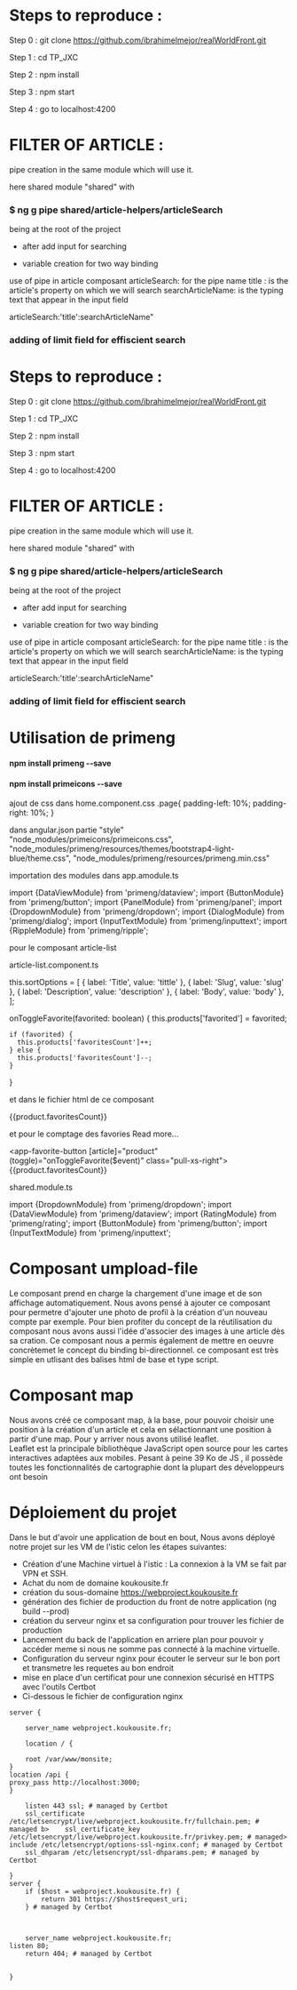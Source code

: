 # Steps to reproduce :

Step 0 : git clone https://github.com/ibrahimelmejor/realWorldFront.git

Step 1 : cd TP_JXC

Step 2 : npm install

Step 3 : npm start

Step 4 : go to localhost:4200

# FILTER OF ARTICLE :


pipe creation in the same module which will use it.

here shared module "shared" with

### $ ng g pipe shared/article-helpers/articleSearch 
being at the root of the project

- after add input for searching

- variable creation for two way binding

use of pipe in article composant
articleSearch: for the pipe name 
title : is the article's property on which we will search
searchArticleName: is the typing text that appear in the input field

articleSearch:'title':searchArticleName"


### adding of limit field for effiscient search

# Steps to reproduce :

Step 0 : git clone https://github.com/ibrahimelmejor/realWorldFront.git

Step 1 : cd TP_JXC

Step 2 : npm install

Step 3 : npm start

Step 4 : go to localhost:4200

# FILTER OF ARTICLE :


pipe creation in the same module which will use it.

here shared module "shared" with

### $ ng g pipe shared/article-helpers/articleSearch 
being at the root of the project

- after add input for searching

- variable creation for two way binding

use of pipe in article composant
articleSearch: for the pipe name 
title : is the article's property on which we will search
searchArticleName: is the typing text that appear in the input field

articleSearch:'title':searchArticleName"


### adding of limit field for effiscient search


# Utilisation de primeng

#### npm install primeng --save
#### npm install primeicons --save

ajout de css dans home.component.css
.page{
  padding-left: 10%;
  padding-right: 10%;
}


dans angular.json 
partie "style"
"node_modules/primeicons/primeicons.css",
"node_modules/primeng/resources/themes/bootstrap4-light-blue/theme.css",
"node_modules/primeng/resources/primeng.min.css"


importation des modules dans app.amodule.ts

import {DataViewModule} from 'primeng/dataview';
import {ButtonModule} from 'primeng/button';
import {PanelModule} from 'primeng/panel';
import {DropdownModule} from 'primeng/dropdown';
import {DialogModule} from 'primeng/dialog';
import {InputTextModule} from 'primeng/inputtext';
import {RippleModule} from 'primeng/ripple';


pour le composant article-list

article-list.component.ts

this.sortOptions = [
      {
        label: 'Title',
        value: 'tittle'
      },
      {
        label: 'Slug',
        value: 'slug'
      },
      {
        label: 'Description',
        value: 'description'
      },
      {
        label: 'Body',
        value: 'body'
      },
    ];



onToggleFavorite(favorited: boolean) {
    this.products['favorited'] = favorited;

    if (favorited) {
      this.products['favoritesCount']++;
    } else {
      this.products['favoritesCount']--;
    }
  }

et dans le fichier html de ce composant 
<div style="display: inline-block">
            <app-favorite-button
              [article]="product"
              (toggle)="onToggleFavorite($event)"
              class="pull-xs-right">
              {{product.favoritesCount}}
            </app-favorite-button>
          </div>
          


et pour le comptage des favories
<span>Read more...</span>
          <br>
          <div style="display: inline-block">
            <app-favorite-button
              [article]="product"
              (toggle)="onToggleFavorite($event)"
              class="pull-xs-right">
              {{product.favoritesCount}}
            </app-favorite-button>
          </div>


shared.module.ts

import {DropdownModule} from 'primeng/dropdown';
import {DataViewModule} from 'primeng/dataview';
import {RatingModule} from 'primeng/rating';
import {ButtonModule} from 'primeng/button';
import {InputTextModule} from 'primeng/inputtext';

# Composant umpload-file
Le composant prend en charge la chargement d'une image et de son affichage automatiquement. Nous avons pensé à ajouter ce composant pour permetre d'ajouter une photo de profil à la création d'un nouveau compte par exemple. Pour bien profiter du concept de la réutilisation du composant nous avons aussi l'idée d'associer des images à une article dès sa cration. Ce composant nous a permis également de mettre en oeuvre concrètemet le concept du binding bi-directionnel. ce composant est très simple en utlisant des balises html de base et type script.
# Composant map
Nous avons créé ce composant map, à la base, pour pouvoir choisir une position à la création d'un article et cela en sélactionnant une position à partir d'une map. Pour y arriver nous avons utilisé leaflet. <br> Leaflet est la principale bibliothèque JavaScript open source pour les cartes interactives adaptées aux mobiles. Pesant à peine 39 Ko de JS , il possède toutes les fonctionnalités de cartographie dont la plupart des développeurs ont besoin 
# Déploiement du projet
Dans le but d'avoir une application de bout en bout, Nous avons déployé notre projet sur les VM de l'istic celon les étapes suivantes:<br>
+ Création d'une Machine virtuel à l'istic : La connexion à la VM se fait par VPN et SSH.
+ Achat du nom de domaine koukousite.fr
+ création du sous-domaine https://webproject.koukousite.fr
+ génération des fichier de production du front de notre application (ng build --prod)
+ création du serveur nginx et sa configuration pour trouver les fichier de production
+ Lancement du back de l'application en arriere plan pour pouvoir y accéder meme si nous ne somme pas connecté à la machine virtuelle.
+ Configuration du serveur nginx pour écouter le serveur sur le bon port et transmetre les requetes au bon endroit
+ mise en place d'un certificat pour une connexion sécurisé en HTTPS avec l'outils Certbot
+ Ci-dessous le fichier de configuration nginx

```
server {

    server_name webproject.koukousite.fr;

    location / {

    root /var/www/monsite;
}
location /api {
proxy_pass http://localhost:3000;
}

    listen 443 ssl; # managed by Certbot
    ssl_certificate /etc/letsencrypt/live/webproject.koukousite.fr/fullchain.pem; # managed b>    ssl_certificate_key /etc/letsencrypt/live/webproject.koukousite.fr/privkey.pem; # managed>    include /etc/letsencrypt/options-ssl-nginx.conf; # managed by Certbot
    ssl_dhparam /etc/letsencrypt/ssl-dhparams.pem; # managed by Certbot

}
server {
    if ($host = webproject.koukousite.fr) {
        return 301 https://$host$request_uri;
    } # managed by Certbot



    server_name webproject.koukousite.fr;
listen 80;
    return 404; # managed by Certbot


}
```







